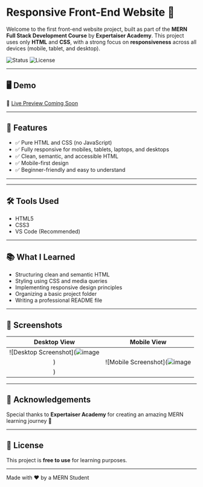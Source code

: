 # Responsive Front-End Website 🚀

Welcome to the first front-end website project, built as part of the **MERN Full Stack Development Course** by **Expertaiser Academy**. This project uses only **HTML** and **CSS**, with a strong focus on **responsiveness** across all devices (mobile, tablet, and desktop).

![Status](https://img.shields.io/badge/Status-Completed-brightgreen) ![License](https://img.shields.io/badge/License-Free-blue)

---

## 🖥️ Demo

🌟 [Live Preview Coming Soon](https://sambhusuresh.github.io/StudentLove/)  
<!-- Replace # with your live website link later -->

---

## 🚀 Features

- ✅ Pure HTML and CSS (no JavaScript)
- ✅ Fully responsive for mobiles, tablets, laptops, and desktops
- ✅ Clean, semantic, and accessible HTML
- ✅ Mobile-first design
- ✅ Beginner-friendly and easy to understand

---

---

## 🛠️ Tools Used

- HTML5
- CSS3
- VS Code (Recommended)

---

## 📚 What I Learned

- Structuring clean and semantic HTML
- Styling using CSS and media queries
- Implementing responsive design principles
- Organizing a basic project folder
- Writing a professional README file

---

## 📸 Screenshots

<!-- You can add screenshots here when your website is ready -->

| Desktop View | Mobile View |
|:------------:|:-----------:|
| ![Desktop Screenshot](![image](https://github.com/user-attachments/assets/178ae51a-345f-4199-a304-baedbef1b5f7)
) | ![Mobile Screenshot](![image](https://github.com/user-attachments/assets/912eb7b6-2f2a-47fe-aad2-2b3a6f07813a)
) |

---

## 🙏 Acknowledgements

Special thanks to **Expertaiser Academy** for creating an amazing MERN learning journey 🚀

---

## 📜 License

This project is **free to use** for learning purposes.

---

Made with ❤️ by a MERN Student
